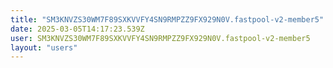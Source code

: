 ```yaml
---
title: "SM3KNVZS30WM7F89SXKVVFY4SN9RMPZZ9FX929N0V.fastpool-v2-member5"
date: 2025-03-05T14:17:23.539Z
user: SM3KNVZS30WM7F89SXKVVFY4SN9RMPZZ9FX929N0V.fastpool-v2-member5
layout: "users"
---
```

    